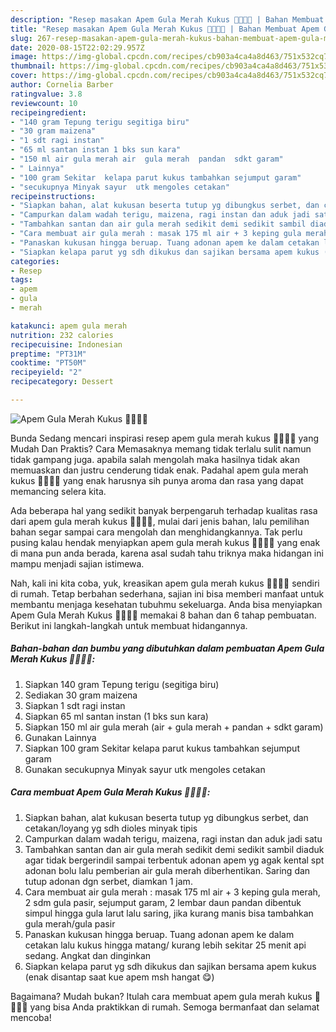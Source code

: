 ```yaml
---
description: "Resep masakan Apem Gula Merah Kukus 🍛🥧🥥😋 | Bahan Membuat Apem Gula Merah Kukus 🍛🥧🥥😋 Yang Bikin Ngiler"
title: "Resep masakan Apem Gula Merah Kukus 🍛🥧🥥😋 | Bahan Membuat Apem Gula Merah Kukus 🍛🥧🥥😋 Yang Bikin Ngiler"
slug: 267-resep-masakan-apem-gula-merah-kukus-bahan-membuat-apem-gula-merah-kukus-yang-bikin-ngiler
date: 2020-08-15T22:02:29.957Z
image: https://img-global.cpcdn.com/recipes/cb903a4ca4a8d463/751x532cq70/apem-gula-merah-kukus-🍛🥧🥥😋-foto-resep-utama.jpg
thumbnail: https://img-global.cpcdn.com/recipes/cb903a4ca4a8d463/751x532cq70/apem-gula-merah-kukus-🍛🥧🥥😋-foto-resep-utama.jpg
cover: https://img-global.cpcdn.com/recipes/cb903a4ca4a8d463/751x532cq70/apem-gula-merah-kukus-🍛🥧🥥😋-foto-resep-utama.jpg
author: Cornelia Barber
ratingvalue: 3.8
reviewcount: 10
recipeingredient:
- "140 gram Tepung terigu segitiga biru"
- "30 gram maizena"
- "1 sdt ragi instan"
- "65 ml santan instan 1 bks sun kara"
- "150 ml air gula merah air  gula merah  pandan  sdkt garam"
- " Lainnya"
- "100 gram Sekitar  kelapa parut kukus tambahkan sejumput garam"
- "secukupnya Minyak sayur  utk mengoles cetakan"
recipeinstructions:
- "Siapkan bahan, alat kukusan beserta tutup yg dibungkus serbet, dan cetakan/loyang yg sdh dioles minyak tipis"
- "Campurkan dalam wadah terigu, maizena, ragi instan dan aduk jadi satu"
- "Tambahkan santan dan air gula merah sedikit demi sedikit sambil diaduk agar tidak bergerindil sampai terbentuk adonan apem yg agak kental spt adonan bolu lalu pemberian air gula merah diberhentikan. Saring dan tutup adonan dgn serbet, diamkan 1 jam."
- "Cara membuat air gula merah : masak 175 ml air + 3 keping gula merah, 2 sdm gula pasir, sejumput garam, 2 lembar daun pandan dibentuk simpul hingga gula larut lalu saring, jika kurang manis bisa tambahkan gula merah/gula pasir"
- "Panaskan kukusan hingga beruap. Tuang adonan apem ke dalam cetakan lalu kukus hingga matang/ kurang lebih sekitar 25 menit api sedang. Angkat dan dinginkan"
- "Siapkan kelapa parut yg sdh dikukus dan sajikan bersama apem kukus (enak disantap saat kue apem msh hangat 😋)"
categories:
- Resep
tags:
- apem
- gula
- merah

katakunci: apem gula merah 
nutrition: 232 calories
recipecuisine: Indonesian
preptime: "PT31M"
cooktime: "PT50M"
recipeyield: "2"
recipecategory: Dessert

---
```



![Apem Gula Merah Kukus 🍛🥧🥥😋](https://img-global.cpcdn.com/recipes/cb903a4ca4a8d463/751x532cq70/apem-gula-merah-kukus-🍛🥧🥥😋-foto-resep-utama.jpg)

Bunda Sedang mencari inspirasi resep apem gula merah kukus 🍛🥧🥥😋 yang Mudah Dan Praktis? Cara Memasaknya memang tidak terlalu sulit namun tidak gampang juga. apabila salah mengolah maka hasilnya tidak akan memuaskan dan justru cenderung tidak enak. Padahal apem gula merah kukus 🍛🥧🥥😋 yang enak harusnya sih punya aroma dan rasa yang dapat memancing selera kita.



Ada beberapa hal yang sedikit banyak berpengaruh terhadap kualitas rasa dari apem gula merah kukus 🍛🥧🥥😋, mulai dari jenis bahan, lalu pemilihan bahan segar sampai cara mengolah dan menghidangkannya. Tak perlu pusing kalau hendak menyiapkan apem gula merah kukus 🍛🥧🥥😋 yang enak di mana pun anda berada, karena asal sudah tahu triknya maka hidangan ini mampu menjadi sajian istimewa.


Nah, kali ini kita coba, yuk, kreasikan apem gula merah kukus 🍛🥧🥥😋 sendiri di rumah. Tetap berbahan sederhana, sajian ini bisa memberi manfaat untuk membantu menjaga kesehatan tubuhmu sekeluarga. Anda bisa menyiapkan Apem Gula Merah Kukus 🍛🥧🥥😋 memakai 8 bahan dan 6 tahap pembuatan. Berikut ini langkah-langkah untuk membuat hidangannya.

<!--inarticleads1-->

##### Bahan-bahan dan bumbu yang dibutuhkan dalam pembuatan Apem Gula Merah Kukus 🍛🥧🥥😋:

1. Siapkan 140 gram Tepung terigu (segitiga biru)
1. Sediakan 30 gram maizena
1. Siapkan 1 sdt ragi instan
1. Siapkan 65 ml santan instan (1 bks sun kara)
1. Siapkan 150 ml air gula merah (air + gula merah + pandan + sdkt garam)
1. Gunakan  Lainnya
1. Siapkan 100 gram Sekitar  kelapa parut kukus tambahkan sejumput garam
1. Gunakan secukupnya Minyak sayur  utk mengoles cetakan




<!--inarticleads2-->

##### Cara membuat Apem Gula Merah Kukus 🍛🥧🥥😋:

1. Siapkan bahan, alat kukusan beserta tutup yg dibungkus serbet, dan cetakan/loyang yg sdh dioles minyak tipis
1. Campurkan dalam wadah terigu, maizena, ragi instan dan aduk jadi satu
1. Tambahkan santan dan air gula merah sedikit demi sedikit sambil diaduk agar tidak bergerindil sampai terbentuk adonan apem yg agak kental spt adonan bolu lalu pemberian air gula merah diberhentikan. Saring dan tutup adonan dgn serbet, diamkan 1 jam.
1. Cara membuat air gula merah : masak 175 ml air + 3 keping gula merah, 2 sdm gula pasir, sejumput garam, 2 lembar daun pandan dibentuk simpul hingga gula larut lalu saring, jika kurang manis bisa tambahkan gula merah/gula pasir
1. Panaskan kukusan hingga beruap. Tuang adonan apem ke dalam cetakan lalu kukus hingga matang/ kurang lebih sekitar 25 menit api sedang. Angkat dan dinginkan
1. Siapkan kelapa parut yg sdh dikukus dan sajikan bersama apem kukus (enak disantap saat kue apem msh hangat 😋)




Bagaimana? Mudah bukan? Itulah cara membuat apem gula merah kukus 🍛🥧🥥😋 yang bisa Anda praktikkan di rumah. Semoga bermanfaat dan selamat mencoba!

